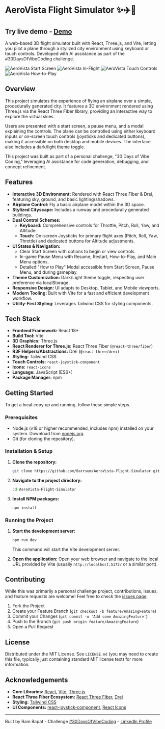 # AeroVista Flight Simulator ✨✈️🌆

## Try live demo - [Demo](https://aerovista-flight-simulator.vercel.app/)

A web-based 3D flight simulator built with React, Three.js, and Vite, letting you pilot a plane through a stylized city environment using keyboard or touch controls. Developed with AI assistance as part of the #30DaysOfVibeCoding challenge.

<!-- ================================================== -->

![AeroVista Start Screen](public/screenshot-start.png)
![AeroVista In-Flight](public/screenshot-flight.png)
![AeroVista Touch Controls](public/screenshot-touch.png)
![AeroVista How-to-Play](public/screenshot-modal.png)

<!-- ================================================== -->

## Overview

This project simulates the experience of flying an airplane over a simple, procedurally generated city. It features a 3D environment rendered using Three.js via the React Three Fiber library, providing an interactive way to explore the virtual skies.

Users are presented with a start screen, a pause menu, and a modal explaining the controls. The plane can be controlled using either keyboard inputs or on-screen touch controls (joysticks and dedicated buttons), making it accessible on both desktop and mobile devices. The interface also includes a dark/light theme toggle.

This project was built as part of a personal challenge, "30 Days of Vibe Coding," leveraging AI assistance for code generation, debugging, and concept refinement.

## Features

*   **Interactive 3D Environment:** Rendered with React Three Fiber & Drei, featuring sky, ground, and basic lighting/shadows.
*   **Airplane Control:** Fly a basic airplane model within the 3D space.
*   **Stylized Cityscape:** Includes a runway and procedurally generated buildings.
*   **Dual Control Schemes:**
    *   **Keyboard:** Comprehensive controls for Throttle, Pitch, Roll, Yaw, and Altitude.
    *   **Touch:** On-screen Joysticks for primary flight axes (Pitch, Roll, Yaw, Throttle) and dedicated buttons for Altitude adjustments.
*   **UI States & Navigation:**
    *   Clear Start Screen with options to begin or view controls.
    *   In-game Pause Menu with Resume, Restart, How-to-Play, and Main Menu options.
    *   Detailed "How to Play" Modal accessible from Start Screen, Pause Menu, and during gameplay.
*   **Theme Customization:** Dark/Light theme toggle, respecting user preference via localStorage.
*   **Responsive Design:** UI adapts to Desktop, Tablet, and Mobile viewports.
*   **Modern Tooling:** Built with Vite for a fast and efficient development workflow.
*   **Utility-First Styling:** Leverages Tailwind CSS for styling components.

## Tech Stack

*   **Frontend Framework:** React 18+
*   **Build Tool:** Vite
*   **3D Graphics:** Three.js
*   **React Renderer for Three.js:** React Three Fiber (`@react-three/fiber`)
*   **R3F Helpers/Abstractions:** Drei (`@react-three/drei`)
*   **Styling:** Tailwind CSS
*   **Touch Controls:** `react-joystick-component`
*   **Icons:** `react-icons`
*   **Language:** JavaScript (ES6+)
*   **Package Manager:** npm

## Getting Started

To get a local copy up and running, follow these simple steps.

### Prerequisites

*   Node.js (v18 or higher recommended, includes npm) installed on your system. Download from [nodejs.org](https://nodejs.org/).
*   Git (for cloning the repository).

### Installation & Setup

1.  **Clone the repository:**
    ```bash
    git clone https://github.com/Barrsum/AeroVista-Flight-Simulator.git
    ```

2.  **Navigate to the project directory:**
    ```bash
    cd AeroVista-Flight-Simulator
    ```

3.  **Install NPM packages:**
    ```bash
    npm install
    ```

### Running the Project

1.  **Start the development server:**
    ```bash
    npm run dev
    ```
    This command will start the Vite development server.

2.  **Open the application:**
    Open your web browser and navigate to the local URL provided by Vite (usually `http://localhost:5173/` or a similar port).

## Contributing

While this was primarily a personal challenge project, contributions, issues, and feature requests are welcome! Feel free to check the [issues page](https://github.com/Barrsum/AeroVista-Flight-Simulator/issues).

1.  Fork the Project
2.  Create your Feature Branch (`git checkout -b feature/AmazingFeature`)
3.  Commit your Changes (`git commit -m 'Add some AmazingFeature'`)
4.  Push to the Branch (`git push origin feature/AmazingFeature`)
5.  Open a Pull Request

## License

Distributed under the MIT License. See `LICENSE.md` (you may need to create this file, typically just containing standard MIT license text) for more information.

## Acknowledgements

*   **Core Libraries:** [React](https://react.dev/), [Vite](https://vitejs.dev/), [Three.js](https://threejs.org/)
*   **React Three Fiber Ecosystem:** [React Three Fiber](https://docs.pmnd.rs/react-three-fiber/), [Drei](https://github.com/pmndrs/drei)
*   **Styling:** [Tailwind CSS](https://tailwindcss.com/)
*   **UI Components:** [react-joystick-component](https://github.com/elipay/react-joystick-component), [React Icons](https://react-icons.github.io/react-icons/)

---

Built by Ram Bapat - Challenge [#30DaysOfVibeCoding](https://www.linkedin.com/posts/ram-bapat-barrsum-diamos_vibecoding-ai-machinelearning-activity-7312839191153860608-wQ8y?utm_source=share&utm_medium=member_desktop&rcm=ACoAAEokGUcBG1WEFP4A_IMlyO4LNl-eu2MD52w) - [LinkedIn Profile](https://www.linkedin.com/in/ram-bapat-barrsum-diamos)